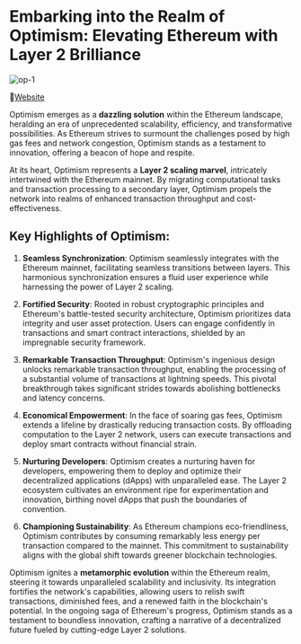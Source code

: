 # Embarking into the Realm of Optimism: Elevating Ethereum with Layer 2 Brilliance
![op-1](https://github.com/LateefAkinola/Gas_Station_2.0/assets/105966848/127a8994-2fdb-4163-aa10-d134070b1fa2)

🔗[Website](https://www.optimism.io/)

Optimism emerges as a **dazzling solution** within the Ethereum landscape, heralding an era of unprecedented scalability, efficiency, and transformative possibilities. As Ethereum strives to surmount the challenges posed by high gas fees and network congestion, Optimism stands as a testament to innovation, offering a beacon of hope and respite.

At its heart, Optimism represents a **Layer 2 scaling marvel**, intricately intertwined with the Ethereum mainnet. By migrating computational tasks and transaction processing to a secondary layer, Optimism propels the network into realms of enhanced transaction throughput and cost-effectiveness.

## Key Highlights of Optimism:

1. **Seamless Synchronization**: Optimism seamlessly integrates with the Ethereum mainnet, facilitating seamless transitions between layers. This harmonious synchronization ensures a fluid user experience while harnessing the power of Layer 2 scaling.

2. **Fortified Security**: Rooted in robust cryptographic principles and Ethereum's battle-tested security architecture, Optimism prioritizes data integrity and user asset protection. Users can engage confidently in transactions and smart contract interactions, shielded by an impregnable security framework.

3. **Remarkable Transaction Throughput**: Optimism's ingenious design unlocks remarkable transaction throughput, enabling the processing of a substantial volume of transactions at lightning speeds. This pivotal breakthrough takes significant strides towards abolishing bottlenecks and latency concerns.

4. **Economical Empowerment**: In the face of soaring gas fees, Optimism extends a lifeline by drastically reducing transaction costs. By offloading computation to the Layer 2 network, users can execute transactions and deploy smart contracts without financial strain.

5. **Nurturing Developers**: Optimism creates a nurturing haven for developers, empowering them to deploy and optimize their decentralized applications (dApps) with unparalleled ease. The Layer 2 ecosystem cultivates an environment ripe for experimentation and innovation, birthing novel dApps that push the boundaries of convention.

6. **Championing Sustainability**: As Ethereum champions eco-friendliness, Optimism contributes by consuming remarkably less energy per transaction compared to the mainnet. This commitment to sustainability aligns with the global shift towards greener blockchain technologies.

Optimism ignites a **metamorphic evolution** within the Ethereum realm, steering it towards unparalleled scalability and inclusivity. Its integration fortifies the network's capabilities, allowing users to relish swift transactions, diminished fees, and a renewed faith in the blockchain's potential. In the ongoing saga of Ethereum's progress, Optimism stands as a testament to boundless innovation, crafting a narrative of a decentralized future fueled by cutting-edge Layer 2 solutions.
